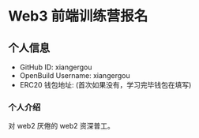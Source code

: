 # Web3 前端训练营报名

## 个人信息

- GitHub ID: xiangergou
- OpenBuild Username: xiangergou
- ERC20 钱包地址: (首次如果没有，学习完毕钱包在填写)

### 个人介绍

对 web2 厌倦的 web2 资深普工。
